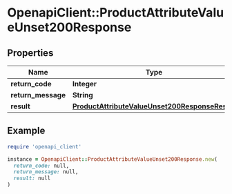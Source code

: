 # OpenapiClient::ProductAttributeValueUnset200Response

## Properties

| Name | Type | Description | Notes |
| ---- | ---- | ----------- | ----- |
| **return_code** | **Integer** |  | [optional] |
| **return_message** | **String** |  | [optional] |
| **result** | [**ProductAttributeValueUnset200ResponseResult**](ProductAttributeValueUnset200ResponseResult.md) |  | [optional] |

## Example

```ruby
require 'openapi_client'

instance = OpenapiClient::ProductAttributeValueUnset200Response.new(
  return_code: null,
  return_message: null,
  result: null
)
```

